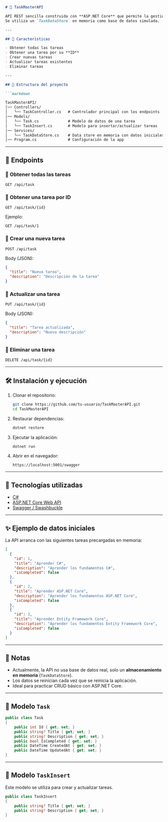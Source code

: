 ```markdown
# 📌 TaskMasterAPI

API REST sencilla construida con **ASP.NET Core** que permite la gestión de tareas (CRUD).  
Se utiliza un `TaskDataStore` en memoria como base de datos simulada.

---

## 🚀 Características

- Obtener todas las tareas
- Obtener una tarea por su **ID**
- Crear nuevas tareas
- Actualizar tareas existentes
- Eliminar tareas

---

## 📂 Estructura del proyecto

```markdown

TaskMasterAPI/
│── Controllers/
│   └── TaskController.cs   # Controlador principal con los endpoints
│── Models/
│   └── Task.cs             # Modelo de datos de una tarea
│   └── TaskInsert.cs       # Modelo para insertar/actualizar tareas
│── Services/
│   └── TaskDataStore.cs    # Data store en memoria con datos iniciales
│── Program.cs              # Configuración de la app

````

---

## 📡 Endpoints

### 🔹 Obtener todas las tareas
```http
GET /api/task
````

### 🔹 Obtener una tarea por ID

```http
GET /api/task/{id}
```

Ejemplo:

```http
GET /api/task/1
```

### 🔹 Crear una nueva tarea

```http
POST /api/task
```

Body (JSON):

```json
{
  "title": "Nueva tarea",
  "description": "Descripción de la tarea"
}
```

### 🔹 Actualizar una tarea

```http
PUT /api/task/{id}
```

Body (JSON):

```json
{
  "title": "Tarea actualizada",
  "description": "Nueva descripción"
}
```

### 🔹 Eliminar una tarea

```http
DELETE /api/task/{id}
```

---

## 🛠️ Instalación y ejecución

1. Clonar el repositorio:

   ```bash
   git clone https://github.com/tu-usuario/TaskMasterAPI.git
   cd TaskMasterAPI
   ```

2. Restaurar dependencias:

   ```bash
   dotnet restore
   ```

3. Ejecutar la aplicación:

   ```bash
   dotnet run
   ```

4. Abrir en el navegador:

   ```
   https://localhost:5001/swagger
   ```

---

## 📖 Tecnologías utilizadas

* [C#](https://learn.microsoft.com/es-es/dotnet/csharp/)
* [ASP.NET Core Web API](https://learn.microsoft.com/es-es/aspnet/core/web-api/)
* [Swagger / Swashbuckle](https://swagger.io/tools/swagger-ui/)

---

## ✨ Ejemplo de datos iniciales

La API arranca con las siguientes tareas precargadas en memoria:

```json
[
  {
    "id": 1,
    "title": "Aprender C#",
    "description": "Aprender los fundamentos C#",
    "isCompleted": false
  },
  {
    "id": 2,
    "title": "Aprender ASP.NET Core",
    "description": "Aprender los fundamentos ASP.NET Core",
    "isCompleted": false
  },
  {
    "id": 3,
    "title": "Aprender Entity Framework Core",
    "description": "Aprender los fundamentos Entity Framework Core",
    "isCompleted": false
  }
]
```

---

## 📌 Notas

* Actualmente, la API no usa base de datos real, solo un **almacenamiento en memoria** (`TaskDataStore`).
* Los datos se reinician cada vez que se reinicia la aplicación.
* Ideal para practicar CRUD básico con ASP.NET Core.

---

## 📜 Modelo `Task`

```csharp
public class Task
{
    public int Id { get; set; }
    public string? Title { get; set; }
    public string? Description { get; set; }
    public bool IsCompleted { get; set; }
    public DateTime CreatedAt { get; set; }
    public DateTime UpdatedAt { get; set; }
}
```

---

## 📜 Modelo `TaskInsert`

Este modelo se utiliza para crear y actualizar tareas.

```csharp
public class TaskInsert
{
    public string? Title { get; set; }
    public string? Description { get; set; }
}
```
